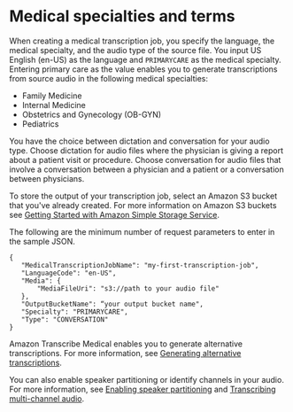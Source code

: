 # Medical specialties and terms<a name="how-it-works-med"></a>

When creating a medical transcription job, you specify the language, the medical specialty, and the audio type of the source file\. You input US English \(en\-US\) as the language and `PRIMARYCARE` as the medical specialty\. Entering primary care as the value enables you to generate transcriptions from source audio in the following medical specialties:
+ Family Medicine
+ Internal Medicine
+ Obstetrics and Gynecology \(OB\-GYN\)
+ Pediatrics

You have the choice between dictation and conversation for your audio type\. Choose dictation for audio files where the physician is giving a report about a patient visit or procedure\. Choose conversation for audio files that involve a conversation between a physician and a patient or a conversation between physicians\.

To store the output of your transcription job, select an Amazon S3 bucket that you've already created\. For more information on Amazon S3 buckets see [Getting Started with Amazon Simple Storage Service](https://docs.aws.amazon.com/AmazonS3/latest/gsg/GetStartedWithS3.html)\.

The following are the minimum number of request parameters to enter in the sample JSON\.

```
{
   "MedicalTranscriptionJobName": "my-first-transcription-job",
   "LanguageCode": "en-US",
   "Media": {
       "MediaFileUri": "s3://path to your audio file"
   },
   "OutputBucketName": “your output bucket name",
   "Specialty": "PRIMARYCARE",
   "Type": "CONVERSATION"
}
```

Amazon Transcribe Medical enables you to generate alternative transcriptions\. For more information, see [Generating alternative transcriptions](alternative-med-transcriptions.md)\.

You can also enable speaker partitioning or identify channels in your audio\. For more information, see [Enabling speaker partitioning](conversation-diarization-med.md) and [Transcribing multi\-channel audio](conversation-channel-id-med.md)\.